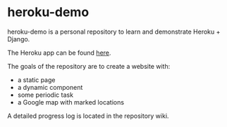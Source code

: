 # heroku-demo

heroku-demo is a personal repository to learn and demonstrate Heroku + Django.

The Heroku app can be found [here](https://calm-escarpment-45678.herokuapp.com/).

The goals of the repository are to create a website with:

  - a static page
  - a dynamic component
  - some periodic task
  - a Google map with marked locations

A detailed progress log is located in the repository wiki.
